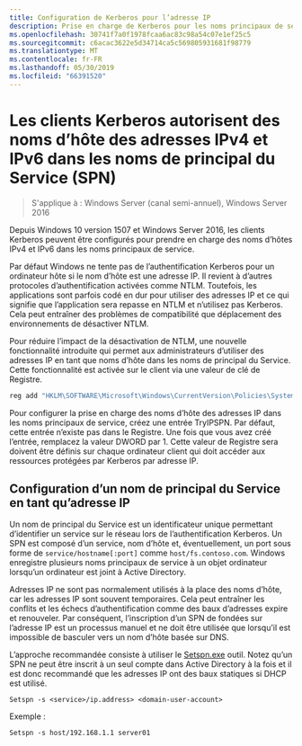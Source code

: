 ```yaml
---
title: Configuration de Kerberos pour l’adresse IP
description: Prise en charge de Kerberos pour les noms principaux de service basé sur IP
ms.openlocfilehash: 30741f7a0f1978fcaa6ac83c98a54c07e1ef25c5
ms.sourcegitcommit: c6acac3622e5d34714ca5c569805931681f98779
ms.translationtype: MT
ms.contentlocale: fr-FR
ms.lasthandoff: 05/30/2019
ms.locfileid: "66391520"
---
```

# <a name="kerberos-clients-allow-ipv4-and-ipv6-address-hostnames-in-service-principal-names-spns"></a>Les clients Kerberos autorisent des noms d’hôte des adresses IPv4 et IPv6 dans les noms de principal du Service (SPN)

>S'applique à : Windows Server (canal semi-annuel), Windows Server 2016

Depuis Windows 10 version 1507 et Windows Server 2016, les clients Kerberos peuvent être configurés pour prendre en charge des noms d’hôtes IPv4 et IPv6 dans les noms principaux de service.

Par défaut Windows ne tente pas de l’authentification Kerberos pour un ordinateur hôte si le nom d’hôte est une adresse IP. Il revient à d’autres protocoles d’authentification activées comme NTLM. Toutefois, les applications sont parfois codé en dur pour utiliser des adresses IP et ce qui signifie que l’application sera repasse en NTLM et n’utilisez pas Kerberos. Cela peut entraîner des problèmes de compatibilité que déplacement des environnements de désactiver NTLM.

Pour réduire l’impact de la désactivation de NTLM, une nouvelle fonctionnalité introduite qui permet aux administrateurs d’utiliser des adresses IP en tant que noms d’hôte dans les noms de principal du Service. Cette fonctionnalité est activée sur le client via une valeur de clé de Registre.

```cmd
reg add "HKLM\SOFTWARE\Microsoft\Windows\CurrentVersion\Policies\System\Kerberos\Parameters" /v TryIPSPN /t REG_DWORD /d 1 /f
```

Pour configurer la prise en charge des noms d’hôte des adresses IP dans les noms principaux de service, créez une entrée TryIPSPN. Par défaut, cette entrée n’existe pas dans le Registre. Une fois que vous avez créé l’entrée, remplacez la valeur DWORD par 1. Cette valeur de Registre sera doivent être définis sur chaque ordinateur client qui doit accéder aux ressources protégées par Kerberos par adresse IP.

## <a name="configuring-a-service-principal-name-as-ip-address"></a>Configuration d’un nom de principal du Service en tant qu’adresse IP

Un nom de principal du Service est un identificateur unique permettant d’identifier un service sur le réseau lors de l’authentification Kerberos. Un SPN est composé d’un service, nom d’hôte et, éventuellement, un port sous forme de `service/hostname[:port]` comme `host/fs.contoso.com`. Windows enregistre plusieurs noms principaux de service à un objet ordinateur lorsqu’un ordinateur est joint à Active Directory.

Adresses IP ne sont pas normalement utilisés à la place des noms d’hôte, car les adresses IP sont souvent temporaires. Cela peut entraîner les conflits et les échecs d’authentification comme des baux d’adresses expire et renouveler. Par conséquent, l’inscription d’un SPN de fondées sur l’adresse IP est un processus manuel et ne doit être utilisée que lorsqu’il est impossible de basculer vers un nom d’hôte basée sur DNS.

L’approche recommandée consiste à utiliser le [Setspn.exe](https://docs.microsoft.com/en-us/previous-versions/windows/it-pro/windows-server-2012-R2-and-2012/cc731241(v=ws.11)) outil. Notez qu’un SPN ne peut être inscrit à un seul compte dans Active Directory à la fois et il est donc recommandé que les adresses IP ont des baux statiques si DHCP est utilisé.

```
Setspn -s <service>/ip.address> <domain-user-account>  
```

Exemple :

```
Setspn -s host/192.168.1.1 server01
```
